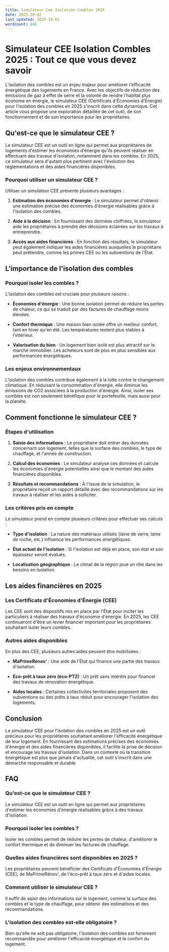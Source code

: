 ```yaml
---
title: Simulateur Cee Isolation Combles 2025
date: 2025-10-02
last_updated: 2025-10-02
wordcount: 846
---
```


# Simulateur CEE Isolation Combles 2025 : Tout ce que vous devez savoir

L'isolation des combles est un enjeu majeur pour améliorer l'efficacité énergétique des logements en France. Avec les objectifs de réduction des émissions de gaz à effet de serre et la volonté de rendre l'habitat plus économe en énergie, le simulateur CEE (Certificats d'Économies d'Énergie) pour l'isolation des combles en 2025 s'inscrit dans cette dynamique. Cet article vous propose une exploration détaillée de cet outil, de son fonctionnement et de son importance pour les propriétaires.

## Qu'est-ce que le simulateur CEE ?

Le simulateur CEE est un outil en ligne qui permet aux propriétaires de logements d'estimer les économies d'énergie qu'ils peuvent réaliser en effectuant des travaux d'isolation, notamment dans les combles. En 2025, ce simulateur sera d'autant plus pertinent avec l'évolution des réglementations et des aides financières disponibles.

### Pourquoi utiliser un simulateur CEE ?

Utiliser un simulateur CEE présente plusieurs avantages :

1. **Estimation des économies d'énergie** : Le simulateur permet d'obtenir une estimation précise des économies d'énergie réalisables grâce à l'isolation des combles.
   
2. **Aide à la décision** : En fournissant des données chiffrées, le simulateur aide les propriétaires à prendre des décisions éclairées sur les travaux à entreprendre.

3. **Accès aux aides financières** : En fonction des résultats, le simulateur peut également indiquer les aides financières auxquelles le propriétaire peut prétendre, comme les primes CEE ou les subventions de l'État.

## L'importance de l'isolation des combles

### Pourquoi isoler les combles ?

L'isolation des combles est cruciale pour plusieurs raisons :

- **Économies d'énergie** : Une bonne isolation permet de réduire les pertes de chaleur, ce qui se traduit par des factures de chauffage moins élevées.
  
- **Confort thermique** : Une maison bien isolée offre un meilleur confort, tant en hiver qu'en été. Les températures restent plus stables à l'intérieur.

- **Valorisation du bien** : Un logement bien isolé est plus attractif sur le marché immobilier. Les acheteurs sont de plus en plus sensibles aux performances énergétiques.

### Les enjeux environnementaux

L'isolation des combles contribue également à la lutte contre le changement climatique. En réduisant la consommation d'énergie, elle diminue les émissions de CO2 associées à la production d'énergie. Ainsi, isoler ses combles est non seulement bénéfique pour le portefeuille, mais aussi pour la planète.

## Comment fonctionne le simulateur CEE ?

### Étapes d'utilisation

1. **Saisie des informations** : Le propriétaire doit entrer des données concernant son logement, telles que la surface des combles, le type de chauffage, et l'année de construction.

2. **Calcul des économies** : Le simulateur analyse ces données et calcule les économies d'énergie potentielles ainsi que le montant des aides financières disponibles.

3. **Résultats et recommandations** : À l'issue de la simulation, le propriétaire reçoit un rapport détaillé avec des recommandations sur les travaux à réaliser et les aides à solliciter.

### Les critères pris en compte

Le simulateur prend en compte plusieurs critères pour effectuer ses calculs :

- **Type d'isolation** : La nature des matériaux utilisés (laine de verre, laine de roche, etc.) influence les performances énergétiques.

- **État actuel de l'isolation** : Si l'isolation est déjà en place, son état et son épaisseur seront évalués.

- **Localisation géographique** : Le climat de la région joue un rôle dans les besoins en isolation.

## Les aides financières en 2025

### Les Certificats d'Économies d'Énergie (CEE)

Les CEE sont des dispositifs mis en place par l'État pour inciter les particuliers à réaliser des travaux d'économie d'énergie. En 2025, les CEE continueront d'être un levier financier important pour les propriétaires souhaitant isoler leurs combles.

### Autres aides disponibles

En plus des CEE, plusieurs autres aides peuvent être mobilisées :

- **MaPrimeRénov'** : Une aide de l'État qui finance une partie des travaux d'isolation.
  
- **Éco-prêt à taux zéro (éco-PTZ)** : Un prêt sans intérêts pour financer des travaux de rénovation énergétique.

- **Aides locales** : Certaines collectivités territoriales proposent des subventions ou des prêts à taux réduit pour encourager l'isolation des logements.

## Conclusion

Le simulateur CEE pour l'isolation des combles en 2025 est un outil précieux pour les propriétaires souhaitant améliorer l'efficacité énergétique de leur logement. En fournissant des estimations précises des économies d'énergie et des aides financières disponibles, il facilite la prise de décision et encourage les travaux d'isolation. Dans un contexte où la transition énergétique est plus que jamais d'actualité, cet outil s'inscrit dans une démarche responsable et durable.

## FAQ

### Qu'est-ce que le simulateur CEE ?

Le simulateur CEE est un outil en ligne qui permet aux propriétaires d'estimer les économies d'énergie réalisables grâce à des travaux d'isolation.

### Pourquoi isoler les combles ?

Isoler les combles permet de réduire les pertes de chaleur, d'améliorer le confort thermique et de diminuer les factures de chauffage.

### Quelles aides financières sont disponibles en 2025 ?

Les propriétaires peuvent bénéficier des Certificats d'Économies d'Énergie (CEE), de MaPrimeRénov', de l'éco-prêt à taux zéro et d'aides locales.

### Comment utiliser le simulateur CEE ?

Il suffit de saisir des informations sur le logement, comme la surface des combles et le type de chauffage, pour obtenir des estimations et des recommandations.

### L'isolation des combles est-elle obligatoire ?

Bien qu'elle ne soit pas obligatoire, l'isolation des combles est fortement recommandée pour améliorer l'efficacité énergétique et le confort du logement.